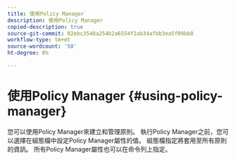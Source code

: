 ```yaml
---
title: 使用Policy Manager
description: 使用Policy Manager
copied-description: true
source-git-commit: 02ebc3548a254b2a6554f1ab34afbb3ea5f09bb8
workflow-type: tm+mt
source-wordcount: '58'
ht-degree: 0%

---
```


# 使用Policy Manager {#using-policy-manager}

您可以使用Policy Manager來建立和管理原則。 執行Policy Manager之前，您可以選擇在組態檔中設定Policy Manager屬性的值。 組態檔指定將套用至所有原則的資訊。 所有Policy Manager屬性也可以在命令列上指定。
